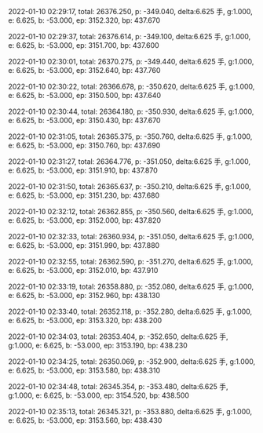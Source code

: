 2022-01-10 02:29:17, total: 26376.250, p: -349.040, delta:6.625 手, g:1.000, e: 6.625, b: -53.000, ep: 3152.320, bp: 437.670

2022-01-10 02:29:37, total: 26376.614, p: -349.100, delta:6.625 手, g:1.000, e: 6.625, b: -53.000, ep: 3151.700, bp: 437.600

2022-01-10 02:30:01, total: 26370.275, p: -349.440, delta:6.625 手, g:1.000, e: 6.625, b: -53.000, ep: 3152.640, bp: 437.760

2022-01-10 02:30:22, total: 26366.678, p: -350.620, delta:6.625 手, g:1.000, e: 6.625, b: -53.000, ep: 3150.500, bp: 437.640

2022-01-10 02:30:44, total: 26364.180, p: -350.930, delta:6.625 手, g:1.000, e: 6.625, b: -53.000, ep: 3150.430, bp: 437.670

2022-01-10 02:31:05, total: 26365.375, p: -350.760, delta:6.625 手, g:1.000, e: 6.625, b: -53.000, ep: 3150.760, bp: 437.690

2022-01-10 02:31:27, total: 26364.776, p: -351.050, delta:6.625 手, g:1.000, e: 6.625, b: -53.000, ep: 3151.910, bp: 437.870

2022-01-10 02:31:50, total: 26365.637, p: -350.210, delta:6.625 手, g:1.000, e: 6.625, b: -53.000, ep: 3151.230, bp: 437.680

2022-01-10 02:32:12, total: 26362.855, p: -350.560, delta:6.625 手, g:1.000, e: 6.625, b: -53.000, ep: 3152.000, bp: 437.820

2022-01-10 02:32:33, total: 26360.934, p: -351.050, delta:6.625 手, g:1.000, e: 6.625, b: -53.000, ep: 3151.990, bp: 437.880

2022-01-10 02:32:55, total: 26362.590, p: -351.270, delta:6.625 手, g:1.000, e: 6.625, b: -53.000, ep: 3152.010, bp: 437.910

2022-01-10 02:33:19, total: 26358.880, p: -352.080, delta:6.625 手, g:1.000, e: 6.625, b: -53.000, ep: 3152.960, bp: 438.130

2022-01-10 02:33:40, total: 26352.118, p: -352.280, delta:6.625 手, g:1.000, e: 6.625, b: -53.000, ep: 3153.320, bp: 438.200

2022-01-10 02:34:03, total: 26353.404, p: -352.650, delta:6.625 手, g:1.000, e: 6.625, b: -53.000, ep: 3153.190, bp: 438.230

2022-01-10 02:34:25, total: 26350.069, p: -352.900, delta:6.625 手, g:1.000, e: 6.625, b: -53.000, ep: 3153.580, bp: 438.310

2022-01-10 02:34:48, total: 26345.354, p: -353.480, delta:6.625 手, g:1.000, e: 6.625, b: -53.000, ep: 3154.520, bp: 438.500

2022-01-10 02:35:13, total: 26345.321, p: -353.880, delta:6.625 手, g:1.000, e: 6.625, b: -53.000, ep: 3153.560, bp: 438.430
